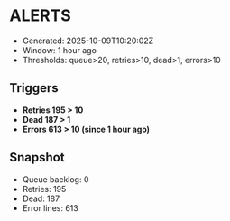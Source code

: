 # ALERTS

- Generated: 2025-10-09T10:20:02Z
- Window: 1 hour ago
- Thresholds: queue>20, retries>10, dead>1, errors>10

## Triggers
- **Retries 195 > 10**
- **Dead 187 > 1**
- **Errors 613 > 10 (since 1 hour ago)**

## Snapshot
- Queue backlog: 0
- Retries: 195
- Dead: 187
- Error lines: 613
